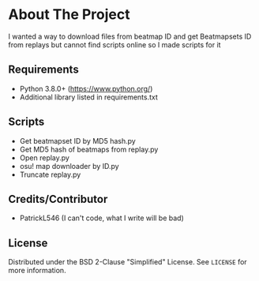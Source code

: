 # About The Project

I wanted a way to download files from beatmap ID and get Beatmapsets ID from replays but cannot find scripts online so I made scripts for it

## Requirements

- Python 3.8.0+ (<https://www.python.org/>)
- Additional library listed in requirements.txt

## Scripts

- Get beatmapset ID by MD5 hash.py
- Get MD5 hash of beatmaps from replay.py
- Open replay.py
- osu! map downloader by ID.py
- Truncate replay.py

## Credits/Contributor

- PatrickL546 (I can't code, what I write will be bad)

## License

Distributed under the BSD 2-Clause "Simplified" License. See `LICENSE` for more information.
